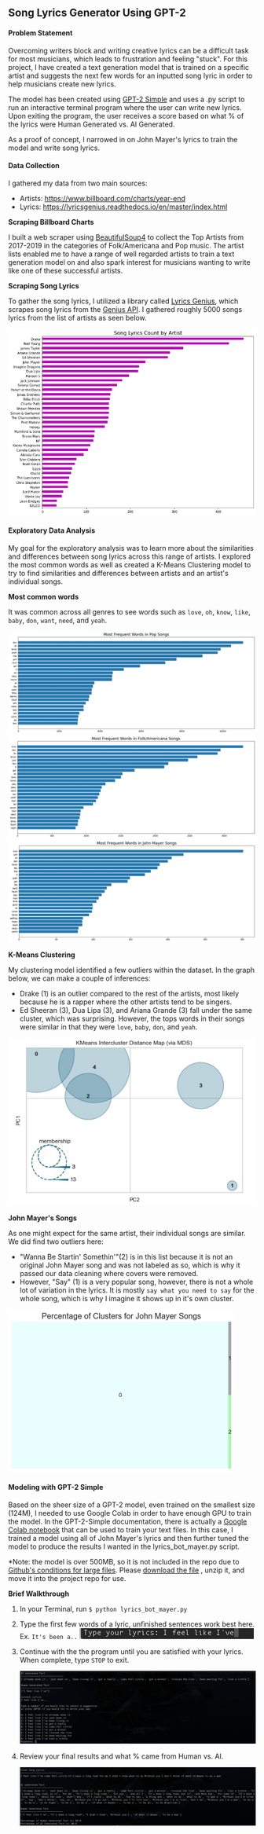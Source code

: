 ## Song Lyrics Generator Using GPT-2

#### Problem Statement

Overcoming writers block and writing creative lyrics can be a difficult task for most musicians, which leads to frustration and feeling "stuck". For this project, I have created a text generation model that is trained on a specific artist and suggests the next few words for an inputted song lyric in order to help musicians create new lyrics. 

The model has been created using [GPT-2 Simple](https://github.com/minimaxir/gpt-2-simple) and uses a .py script to run an interactive terminal program where the user can write new lyrics. Upon exiting the program, the user receives a score based on what % of the lyrics were Human Generated vs. AI Generated. 

As a proof of concept, I narrowed in on John Mayer's lyrics to train the model and write song lyrics. 

#### Data Collection

I gathered my data from two main sources:

- Artists: https://www.billboard.com/charts/year-end
- Lyrics: https://lyricsgenius.readthedocs.io/en/master/index.html

**Scraping Billboard Charts**

I built a web scraper using [BeautifulSoup4](https://pypi.org/project/beautifulsoup4/) to collect the Top Artists from 2017-2019 in the categories of Folk/Americana and Pop music. The artist lists enabled me to have a range of well regarded artists to train a text generation model on and also spark interest for musicians wanting to write like one of these successful artists. 

**Scraping Song Lyrics**

To gather the song lyrics, I utilized a library called [Lyrics Genius](https://lyricsgenius.readthedocs.io/en/master/index.html), which scrapes song lyrics from the [Genius API](https://docs.genius.com/). I gathered roughly 5000 songs lyrics from the list of artists as seen below.

<img src="./imgs/song_lyrics_count.jpeg"> 

#### Exploratory Data Analysis

My goal for the exploratory analysis was to learn more about the similarities and differences between song lyrics across this range of artists. I explored the most common words as well as created a K-Means Clustering model to try to find similarities and differences between artists and an artist's individual songs. 

**Most common words**

It was common across all genres to see words such as `love`, `oh`, `know`, `like`, `baby`, `don`, `want`, `need`, and `yeah`. 

<img src="./imgs/freq_pop.jpeg">

<img src="./imgs/freq_folk.jpeg">

<img src="./imgs/freq_john_mayer.jpeg">

**K-Means Clustering**

My clustering model identified a few outliers within the dataset. In the graph below, we can make a couple of inferences:

- Drake (1) is an outlier compared to the rest of the artists, most likely because he is a rapper where the other artists tend to be singers. 
- Ed Sheeran (3), Dua Lipa (3), and Ariana Grande (3) fall under the same cluster, which was surprising. However, the tops words in their songs were similar in that they were `love`, `baby`, `don`, and `yeah`.

<img src="./imgs/intercluster.jpeg">   

**John Mayer's Songs**

As one might expect for the same artist, their individual songs are similar. We did find two outliers here:

*  "Wanna Be Startin' Somethin'"(2) is in this list because it is not an original John Mayer song and was not labeled as so, which is why it passed our data cleaning where covers were removed. 
* However, "Say" (1) is a very popular song, however, there is not a whole lot of variation in the lyrics. It is mostly `say what you need to say` for the whole song, which is why I imagine it shows up in it's own cluster. 

<img src="./imgs/john_mayer_cluster.jpeg"> 

#### Modeling with GPT-2 Simple

Based on the sheer size of a GPT-2 model, even trained on the smallest size (124M), I needed to use Google Colab in order to have enough GPU to train the model. In the GPT-2-Simple documentation, there is actually a [Google Colab notebook](https://colab.research.google.com/drive/1VLG8e7YSEwypxU-noRNhsv5dW4NfTGce) that can be used to train your text files. In this case, I trained a model using all of John Mayer's lyrics and then further tuned the model to produce the results I wanted in the lyrics_bot_mayer.py script. 

*Note: the model is over 500MB, so it is not included in the repo due to [Github's conditions for large files](https://docs.github.com/en/free-pro-team@latest/github/managing-large-files/conditions-for-large-files). Please [download the file](https://drive.google.com/file/d/1-7YXMBbt7YuXuOeExd4w_KXsRAeS8Pnt/view?usp=sharing) , unzip it, and move it into the project repo for use. 

**Brief Walkthrough**

1. In your Terminal, run `$ python lyrics_bot_mayer.py` 

2. Type the first few words of a lyric, unfinished sentences work best here. Ex. `It's been a..`
   <img src="./imgs/terminal1.png">

3. Continue with the the program until you are satisfied with your lyrics. When complete, type `STOP` to exit.

   <img src="./imgs/terminal2.png"> 

4. Review your final results and what % came from Human vs. AI. 

   <img src="./imgs/terminal3.png">  